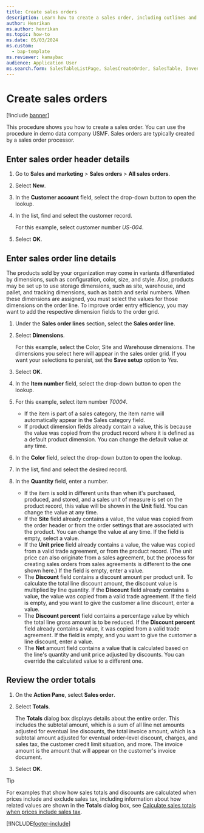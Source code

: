 ```yaml
---
title: Create sales orders
description: Learn how to create a sales order, including outlines and step-by-step processes for entering sales order header details and entering sales order line details.
author: Henrikan
ms.author: henrikan
ms.topic: how-to
ms.date: 05/03/2024
ms.custom: 
  - bap-template
ms.reviewer: kamaybac
audience: Application User
ms.search.form: SalesTableListPage, SalesCreateOrder, SalesTable, InventDimParmFixed, InventProductDimensionLookup, SalesTotals, SalesTableDelete, SalesTableListPagePreviewPage, SalesUpdateRemain
---
```


# Create sales orders

[!include [banner](../../includes/banner.md)]

This procedure shows you how to create a sales order. You can use the procedure in demo data company USMF. Sales orders are typically created by a sales order processor.

## Enter sales order header details

1. Go to **Sales and marketing** \> **Sales orders** \> **All sales orders**.
2. Select **New**.
3. In the **Customer account** field, select the drop-down button to open the lookup.
4. In the list, find and select the customer record.

    For this example, select customer number *US-004*.

5. Select **OK**.

## Enter sales order line details

The products sold by your organization may come in variants differentiated by dimensions, such as configuration, color, size, and style. Also, products may be set up to use storage dimensions, such as site, warehouse, and pallet, and tracking dimensions, such as batch and serial numbers. When these dimensions are assigned, you must select the values for those dimensions on the order line. To improve order entry efficiency, you may want to add the respective dimension fields to the order grid.

1. Under the **Sales order lines** section, select the **Sales order line**.
2. Select **Dimensions**.

    For this example, select the Color, Site and Warehouse dimensions. The dimensions you select here will appear in the sales order grid. If you want your selections to persist, set the **Save setup** option to *Yes*.

3. Select **OK**.
4. In the **Item number** field, select the drop-down button to open the lookup.
5. For this example, select item number *T0004*.

    - If the item is part of a sales category, the item name will automatically appear in the Sales category field.
    - If product dimension fields already contain a value, this is because the value was copied from the product record where it is defined as a default product dimension. You can change the default value at any time.

6. In the **Color** field, select the drop-down button to open the lookup.
7. In the list, find and select the desired record.
8. In the **Quantity** field, enter a number.

    - If the item is sold in different units than when it's purchased, produced, and stored, and a sales unit of measure is set on the product record, this value will be shown in the **Unit** field. You can change the value at any time.
    - If the **Site** field already contains a value, the value was copied from the order header or from the order settings that are associated with the product. You can change the value at any time. If the field is empty, select a value.
    - If the **Unit price** field already contains a value, the value was copied from a valid trade agreement, or from the product record. (The unit price can also originate from a sales agreement, but the process for creating sales orders from sales agreements is different to the one shown here.) If the field is empty, enter a value.
    - The **Discount** field contains a discount amount per product unit. To calculate the total line discount amount, the discount value is multiplied by line quantity. If the **Discount** field already contains a value, the value was copied from a valid trade agreement. If the field is empty, and you want to give the customer a line discount, enter a value.
    - The **Discount percent** field contains a percentage value by which the total line gross amount is to be reduced. If the **Discount percent** field already contains a value, it was copied from a valid trade agreement. If the field is empty, and you want to give the customer a line discount, enter a value.
    - The **Net** amount field contains a value that is calculated based on the line's quantity and unit price adjusted by discounts. You can override the calculated value to a different one.

## Review the order totals

1. On the **Action Pane**, select **Sales order**.
2. Select **Totals**.

    The **Totals** dialog box displays details about the entire order. This includes the subtotal amount, which is a sum of all line net amounts adjusted for eventual line discounts, the total invoice amount, which is a subtotal amount adjusted for eventual order-level discount, charges, and sales tax, the customer credit limit situation, and more. The invoice amount is the amount that will appear on the customer's invoice document.

3. Select **OK**.

> [!TIP]
> For examples that show how sales totals and discounts are calculated when prices include and exclude sales tax, including information about how related values are shown in the **Totals** dialog box, see [Calculate sales totals when prices include sales tax](../sales-tax-calculation.md).

[!INCLUDE[footer-include](../../../includes/footer-banner.md)]
